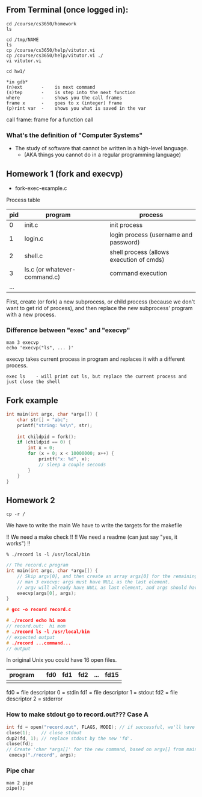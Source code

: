 
## From Terminal (once logged in):
``` shell
cd /course/cs3650/homework
ls
```

``` shell
cd /tmp/NAME
ls
cp /course/cs3650/help/vitutor.vi
cp /course/cs3650/help/vitutor.vi ./
vi vitutor.vi
```

``` shell
cd hw1/

*in gdb*
(n)ext       -    is next command
(s)tep       -    is step into the next function
where        -    shows you the call frames
frame x      -    goes to x (integer) frame
(p)rint var  -    shows you what is saved in the var
```
call frame:
	frame for a function call

### What's the definition of "Computer Systems"
- The study of software that cannot be written in a high-level language.
	- (AKA things you cannot do in a regular programming language) 

## Homework 1 (fork and execvp)
- fork-exec-example.c

Process table

| pid | program |  |  | process |
| ---- | ---- | ---- | ---- | ---- |
| 0 | init.c |  |  | init process |
| 1 | login.c |  |  | login process (username and password) |
| 2 | shell.c |  |  | shell process (allows execution of cmds) |
| 3 | ls.c (or whatever-command.c) |  |  | command execution |
| ... |  |  |  |  |

First, create (or fork) a new subprocess, or child process (because we don't want to get rid of process), and then replace the new subprocess' program with a new process.
### Difference between "exec" and "execvp"
``` shell
man 3 execvp
echo 'execvp("ls", ... )'
```

 execvp takes current process in program and replaces it with a different process.
 
``` shell
exec ls    - will print out ls, but replace the current process and just close the shell
```
## Fork example

``` c
int main(int argx, char *argv[]) {
	char str[] = "abc";
	printf("string: %s\n", str);
	
	int childpid = fork();
	if (childpid == 0) {
		int x = 0;
		for (x = 0; x < 10000000; x++) {
			printf("x: %d", x);
			// sleep a couple seconds		
		}
	}
}
```
## Homework 2
```
cp -r /
```

We have to write the main 
We have to write the targets for the makefile

!! We need a make check !!
!! We need a readme (can just say "yes, it works") !!

``` shell
% ./record ls -l /usr/local/bin
```

``` c
// The record.c program
int main(int argc, char *argv[]) {
	// Skip argv[0], and then create an array args[0] for the remaining argv
	// man 3 execvp: args must have NULL as the last element.
	// argv will already have NULL as last element, and args should have it also.
	execvp(args[0], args);
}

# gcc -o record record.c

# ./record echo hi mom
// record.out:  hi mom
# ./record ls -l /usr/local/bin
// expected output
# ./record ...command... 
// output
```

In original Unix you could have 16 open files.

| program |  | fd0 | fd1 | fd2 | ... | fd15 |
| ---- | ---- | ---- | ---- | ---- | ---- | ---- |
|  |  |  |  |  |  |  |
fd0 = file descriptor 0 = stdin
fd1 = file descriptor 1 = stdout
fd2 = file descriptor 2 = stderror
### How to make stdout go to record.out??? Case A

``` c
int fd = open("record.out", FLAGS, MODE); // if successful, we'll have a file descriptor for "record.out" 
close(1);    // close stdout
dup2(fd, 1); // replace stdout by the new 'fd'.
close(fd); 
// Create 'char *args[]' for the new command, based on argv[] from main.
 execvp("./record", args);
 ```
### Pipe char
``` shell
man 2 pipe
pipe();
```
